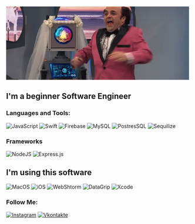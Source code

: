 ![Header](https://github.com/Dolzhansky/Dolzhansky/blob/main/assets/assets.gif)

## I'm a beginner Software Engineer

### Languages and Tools:
![JavaScript](https://img.shields.io/badge/-JavaScript-090909?style=for-the-badge&logo=JavaScript&logoColor=E9D54D)
![Swift](https://img.shields.io/badge/-Swift-090909?style=for-the-badge&logo=Swift&logoColor=47C5FB)
![Firebase](https://img.shields.io/badge/-Firebase-090909?style=for-the-badge&logo=firebase&logoColor=F8C52C)
![MySQL](https://img.shields.io/badge/MySQL-090909?style=for-the-badge&logo=mysql&logoColor=blue)
![PostresSQL](https://img.shields.io/badge/PostgreSQL-090909?style=for-the-badge&logo=postgresql&logoColor=blue)
![Sequilize](https://img.shields.io/badge/Sequelize-090909?style=for-the-badge&logo=Sequelize&logoColor=blue)

### Frameworks
![NodeJS](https://img.shields.io/badge/Node.js-000000?style=for-the-badge&logo=nodedotjs&logoColor=green)
![Express.js](https://img.shields.io/badge/Express.js-000000?style=for-the-badge&logo=express&logoColor=white)

## I'm using this software
![MacOS](https://img.shields.io/badge/mac%20os-000000?style=for-the-badge&logo=apple&logoColor=white)
![iOS](https://img.shields.io/badge/iOS-000000?style=for-the-badge&logo=ios&logoColor=white)
![WebShtorm](https://img.shields.io/badge/WebStorm-000000?style=for-the-badge&logo=WebStorm&logoColor=blue)
![DataGrip](https://img.shields.io/badge/DataGrip-000000?style=for-the-badge&logo=DataGrip&logoColor=blue)
![Xcode](https://img.shields.io/badge/Xcode-000000?style=for-the-badge&logo=Xcode&logoColor=blue)

### Follow Me:
[![Instagram](https://img.shields.io/badge/-Instagram-090909?style=for-the-badge&logo=instagram&logoColor=B4068E)](https://www.instagram.com/d_dolzhansky)
[![Vkontakte](https://img.shields.io/badge/-Vkontakte-090909?style=for-the-badge&logo=Vk&logoColor=4F7DB3)](https://vk.com/nedolzhanskylv)


<!-- ![Stats](https://github-readme-stats.vercel.app/api?username=dolzhansky&show_icons=true&theme=dark&hide=true) -->
